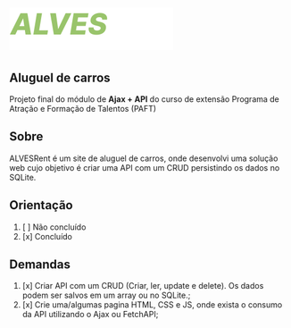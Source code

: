 # <img src="https://raw.githubusercontent.com/alvessleo/PAFT-aluguel-de-carros/401891ce7bbb365767296aa1f3f167b2d0ef8b84/static/assets/white-logo.svg?token=AVUGOUKCZDI5G5Y5J7BQOGLD4B5EA">
 
## Aluguel de carros 
Projeto final do módulo de **Ajax + API** do curso de extensão Programa de Atração e Formação de Talentos (PAFT)

## Sobre
ALVESRent é um site de aluguel de carros, onde desenvolvi uma solução web cujo objetivo é criar uma API com um CRUD persistindo os dados no SQLite. 


## Orientação
1. [ ] Não concluído
2. [x] Concluído

## Demandas

1. [x] Criar API com um CRUD (Criar, ler, update e delete). Os dados podem ser salvos em um array ou no SQLite.;
2. [x] Crie uma/algumas pagina HTML, CSS e JS, onde exista o consumo da API utilizando o Ajax ou FetchAPI;


